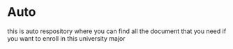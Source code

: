 # Auto
this is auto respository where you can find all the document that you need if you want to enroll in this university major
